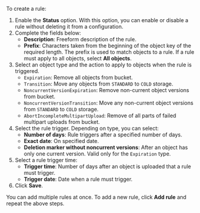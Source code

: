 To create a rule:

1. Enable the **Status** option. With this option, you can enable or disable a rule without deleting it from a configuration.
1. Complete the fields below:
   * **Description**: Freeform description of the rule.
   * **Prefix**: Characters taken from the beginning of the object key of the required length. The prefix is used to match objects to a rule. If a rule must apply to all objects, select **All objects**.
1. Select an object type and the action to apply to objects when the rule is triggered.
   * `Expiration`: Remove all objects from bucket.
   * `Transition`: Move any objects from `STANDARD` to `COLD` storage.
   * `NoncurrentVersionExpiration`: Remove non-current object versions from bucket.
   * `NoncurrentVersionTransition`: Move any non-current object versions from `STANDARD` to `COLD` storage.
   * `AbortIncompleteMultipartUpload`: Remove of all parts of failed multipart uploads from bucket.
1. Select the rule trigger. Depending on type, you can select:
   * **Number of days**: Rule triggers after a specified number of days.
   * **Exact date**: On specified date.
   * **Deletion marker without noncurrent versions**: After an object has only one current version. Valid only for the `Expiration` type.
1. Select a rule trigger time:
   * **Trigger time**: Number of days after an object is uploaded that a rule must trigger.
   * **Trigger date**: Date when a rule must trigger.
1. Click **Save**.

You can add multiple rules at once. To add a new rule, click **Add rule** and repeat the above steps.